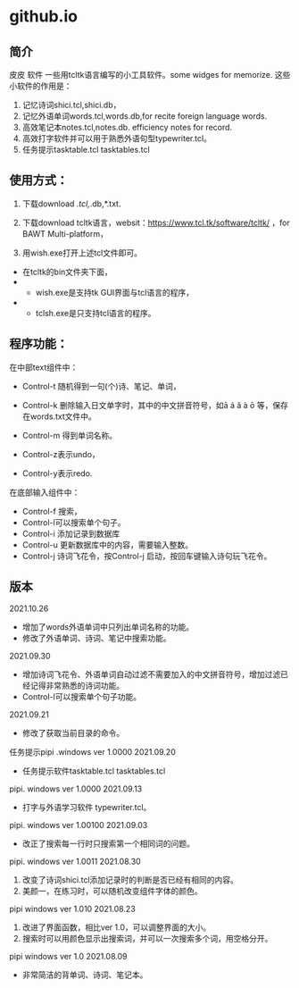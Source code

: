# github.io
## 简介
皮皮 软件
一些用tcltk语言编写的小工具软件。some widges for memorize.
这些小软件的作用是：
1. 记忆诗词shici.tcl,shici.db，
2. 记忆外语单词words.tcl,words.db,for recite foreign language words.
3. 高效笔记本notes.tcl,notes.db. efficiency notes for record.
4. 高效打字软件并可以用于熟悉外语句型typewriter.tcl。
5. 任务提示tasktable.tcl tasktables.tcl 


## 使用方式：
1. 下载download *.tcl,*.db,*.txt.

2. 下载download tcltk语言，websit：https://www.tcl.tk/software/tcltk/ ，for BAWT Multi-platform，
3. 用wish.exe打开上述tcl文件即可。
- 在tcltk的bin文件夹下面，
- - wish.exe是支持tk GUI界面与tcl语言的程序，
- - tclsh.exe是只支持tcl语言的程序。


## 程序功能：
在中部text组件中：
- Control-t 随机得到一句(个)诗、笔记、单词，
- Control-k 删除输入日文单字时，其中的中文拼音符号，如ā á ǎ à ō 等，保存在words.txt文件中。
- Control-m 得到单词名称。

- Control-z表示undo，
- Control-y表示redo.

在底部输入组件中：
- Control-f 搜索，
- Control-l可以搜索单个句子。
- Control-i 添加记录到数据库
- Control-u 更新数据库中的内容，需要输入整数。
- Control-j 诗词飞花令，按Control-j 启动，按回车键输入诗句玩飞花令。



## 版本

2021.10.26
- 增加了words外语单词中只列出单词名称的功能。
- 修改了外语单词、诗词、笔记中搜索功能。


2021.09.30
- 增加诗词飞花令、外语单词自动过滤不需要加入的中文拼音符号，增加过滤已经记得非常熟悉的诗词功能。
- Control-l可以搜索单个句子功能。


2021.09.21
- 修改了获取当前目录的命令。

任务提示pipi .windows ver 1.0000 2021.09.20
- 任务提示软件tasktable.tcl tasktables.tcl 

pipi. windows ver 1.0000 2021.09.13
- 打字与外语学习软件 typewriter.tcl。

pipi. windows ver 1.00100 2021.09.03
- 改正了搜索每一行时只搜索第一个相同词的问题。

pipi. windows ver 1.0011 2021.08.30
1. 改变了诗词shici.tcl添加记录时的判断是否已经有相同的内容。
2. 美颜一，在练习时，可以随机改变组件字体的颜色。

pipi  windows ver 1.010 2021.08.23
1. 改进了界面函数，相比ver 1.0，可以调整界面的大小。
2. 搜索时可以用颜色显示出搜索词，并可以一次搜索多个词，用空格分开。

pipi  windows ver 1.0 2021.08.09
- 非常简洁的背单词、诗词、笔记本。

